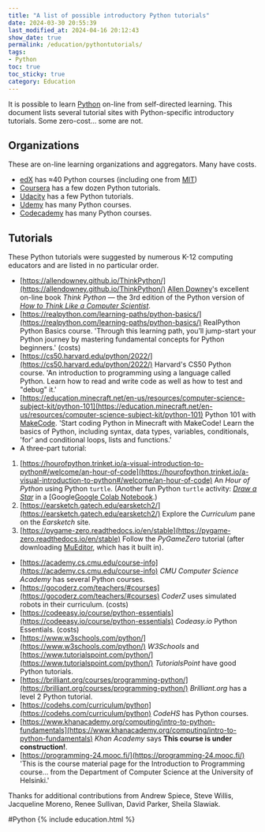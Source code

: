 ```yaml
---
title: "A list of possible introductory Python tutorials"
date: 2024-03-30 20:55:39
last_modified_at: 2024-04-16 20:12:43
show_date: true
permalink: /education/pythontutorials/
tags:
- Python
toc: true
toc_sticky: true
category: Education
---
```

It is possible to learn [Python](https://python.org) on-line from self-directed learning. This document lists several tutorial sites with Python-specific introductory tutorials. Some zero-cost&hellip; some are not.

## Organizations

These are on-line learning organizations and aggregators. Many have costs.

- [edX](https://www.edx.org/learn/python) has ≈40 Python courses (including one from [MIT](https://www.edx.org/course/introduction-to-computer-science-and-programming-7))
- [Coursera](https://www.coursera.org/search?query=introductory%20Python) has a few dozen Python tutorials.
- [Udacity](https://arc.net/l/quote/ipmgpyva) has a few Python tutorials.
- [Udemy](https://www.udemy.com/topic/python/) has many Python courses.
- [Codecademy](https://www.codecademy.com/catalog/language/python) has many Python courses.

## Tutorials

These Python tutorials were suggested by numerous K-12 computing educators and are listed in no particular order.

- [https://allendowney.github.io/ThinkPython/](https://allendowney.github.io/ThinkPython/) [Allen Downey](https://www.allendowney.com/blog/)'s excellent on-line book *Think Python* &mdash; the 3rd edition of the Python version of [*How to Think Like a Computer Scientist*](https://runestone.academy/ns/books/published/thinkcspy/index.html).
- [https://realpython.com/learning-paths/python-basics/](https://realpython.com/learning-paths/python-basics/) RealPython Python Basics course. 'Through this learning path, you’ll jump-start your Python journey by mastering fundamental concepts for Python beginners.' (costs)
- [https://cs50.harvard.edu/python/2022/](https://cs50.harvard.edu/python/2022/) Harvard's CS50 Python course. 'An introduction to programming using a language called Python. Learn how to read and write code as well as how to test and "debug" it.'
- [https://education.minecraft.net/en-us/resources/computer-science-subject-kit/python-101](https://education.minecraft.net/en-us/resources/computer-science-subject-kit/python-101) Python 101 with [MakeCode](https://www.microsoft.com/en-us/makecode). 'Start coding Python in Minecraft with MakeCode! Learn the basics of Python, including syntax, data types, variables, conditionals, 'for' and conditional loops, lists and functions.'
- A three-part tutorial:
1. [https://hourofpython.trinket.io/a-visual-introduction-to-python#/welcome/an-hour-of-code](https://hourofpython.trinket.io/a-visual-introduction-to-python#/welcome/an-hour-of-code) An *Hour of Python* using Python `turtle`. (Another fun Python `turtle` activity: [*Draw a Star*](https://colab.research.google.com/drive/18d6hSO6Y3DYqVZbV2yHJfiVjN-zxfVJt) in a [Google[Google Colab Notebook](https://colab.research.google.com/).)
1. [https://earsketch.gatech.edu/earsketch2/](https://earsketch.gatech.edu/earsketch2/) Explore the *Curriculum* pane on the *Earsketch* site.
1. [https://pygame-zero.readthedocs.io/en/stable](https://pygame-zero.readthedocs.io/en/stable) Follow the *PyGameZero* tutorial (after downloading [MuEditor](https://codewith.mu/en/download), which has it built in).
- [https://academy.cs.cmu.edu/course-info](https://academy.cs.cmu.edu/course-info) *CMU Computer Science Academy* has several Python courses.
- [https://gocoderz.com/teachers/#courses](https://gocoderz.com/teachers/#courses) *CoderZ* uses simulated robots in their curriculum. (costs)
- [https://codeeasy.io/course/python-essentials](https://codeeasy.io/course/python-essentials) *Codeasy.io* Python Essentials. (costs)
- [https://www.w3schools.com/python/](https://www.w3schools.com/python/) *W3Schools* and [https://www.tutorialspoint.com/python/](https://www.tutorialspoint.com/python/) *TutorialsPoint* have good Python tutorials.
- [https://brilliant.org/courses/programming-python/](https://brilliant.org/courses/programming-python/) *Brilliant.org* has a level 2 Python tutorial.
- [https://codehs.com/curriculum/python](https://codehs.com/curriculum/python) *CodeHS* has Python courses.
- [https://www.khanacademy.org/computing/intro-to-python-fundamentals](https://www.khanacademy.org/computing/intro-to-python-fundamentals) *Khan Academy* says **This course is under construction!**.
- [https://programming-24.mooc.fi/](https://programming-24.mooc.fi/) 'This is the course material page for the Introduction to Programming course&hellip; from the Department of Computer Science at the University of Helsinki.'

Thanks for additional contributions from Andrew Spiece, Steve Willis, Jacqueline Moreno, Renee Sullivan, David Parker, Sheila Slawiak.

#Python {% include education.html %}